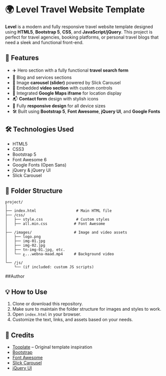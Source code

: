
# 🌍 Level Travel Website Template

**Level** is a modern and fully responsive travel website template designed using **HTML5**, **Bootstrap 5**, **CSS**, and **JavaScript/jQuery**. This project is perfect for travel agencies, booking platforms, or personal travel blogs that need a sleek and functional front-end.

## 🚀 Features

- ✈️ Hero section with a fully functional **travel search form**
- 📰 Blog and services sections
- 📸 Image **carousel (slider)** powered by Slick Carousel
- 🎥 Embedded **video section** with custom controls
- 📍 Integrated **Google Maps iframe** for location display
- 📬 **Contact form** design with stylish icons
- 🧭 Fully **responsive design** for all device sizes
- 🛠 Built using **Bootstrap 5**, **Font Awesome**, **jQuery UI**, and **Google Fonts**

## 🛠️ Technologies Used

- HTML5
- CSS3
- Bootstrap 5
- Font Awesome 6
- Google Fonts (Open Sans)
- jQuery & jQuery UI
- Slick Carousel

## 📁 Folder Structure

```
project/
│
├── index.html                  # Main HTML file
├── /css/
│   ├── style.css               # Custom styles
│   ├── all.min.css            # Font Awesome
│
├── /images/                   # Image and video assets
│   ├── logo.png
│   ├── img-01.jpg
│   ├── img-02.jpg
│   ├── tn-img-01.jpg, etc.
│   └── ع...webna-maad.mp4     # Background video
│
└── /js/
    └── (if included: custom JS scripts)
```

##Author

## 💡 How to Use

1. Clone or download this repository.
2. Make sure to maintain the folder structure for images and styles to work.
3. Open `index.html` in your browser.
4. Customize the text, links, and assets based on your needs.

## 🔗 Credits

- [Tooplate](https://www.tooplate.com/) – Original template inspiration
- [Bootstrap](https://getbootstrap.com/)
- [Font Awesome](https://fontawesome.com/)
- [Slick Carousel](https://kenwheeler.github.io/slick/)
- [jQuery UI](https://jqueryui.com/)

